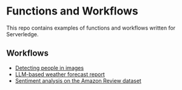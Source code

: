 # Functions and Workflows

This repo contains examples of functions and workflows written for
Serverledge.

## Workflows

 - [Detecting people in images](./person-detection/)
 - [LLM-based weather forecast report](./weather/)
 - [Sentiment analysis on the Amazon Review dataset](./sentiment-analysis/)
